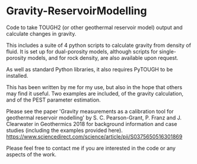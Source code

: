 # Gravity-ReservoirModelling
Code to take TOUGH2 (or other geothermal reservoir model) output and calculate changes in gravity.

This includes a suite of 4 python scripts to calculate gravity from density of fluid. It is set up for dual-porosity models, although scripts for single-porosity models, and for rock density, are also available upon request.

As well as standard Python libraries, it also requires PyTOUGH to be installed.

This has been written by me for my use, but also in the hope that others may find it useful. Two examples are included, of the gravity calculation, and of the PEST parameter estimation.

Please see the paper 'Gravity measurements as a calibration tool for geothermal reservoir modelling' by S. C. Pearson-Grant, P. Franz and J. Clearwater in Geothermics 2018 for background information and case studies (including the examples provided here). https://www.sciencedirect.com/science/article/pii/S0375650516301869

Please feel free to contact me if you are interested in the code or any aspects of the work.

